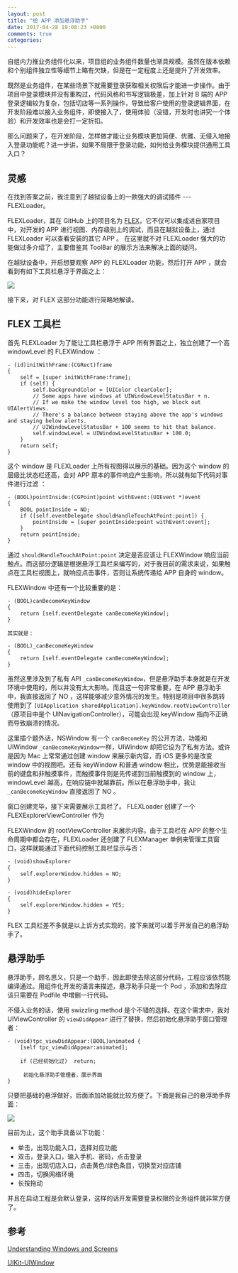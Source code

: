 ```yaml
---
layout: post
title: "给 APP 添加悬浮助手"
date: 2017-04-28 19:08:23 +0800
comments: true
categories: 
---
```


自组内力推业务组件化以来，项目组的业务组件数量也渐具规模。虽然在版本依赖和个别组件独立性等细节上略有欠缺，但是在一定程度上还是提升了开发效率。

既然是业务组件，在某些场景下就需要登录获取相关权限后才能进一步操作。由于项目中登录模块并没有重构过，代码风格和书写逻辑极差，加上针对 B 端的 APP 登录逻辑较为复杂，包括切店等一系列操作，导致给客户使用的登录逻辑界面，在开发阶段难以接入业务组件，即使接入了，使用体验（没错，开发时也讲究一个体验）和开发效率也是会打一定折扣。

那么问题来了，在开发阶段，怎样做才能让业务模块更加简便、优雅、无侵入地接入登录功能呢？进一步讲，如果不局限于登录功能，如何给业务模块提供通用工具入口？

<!--more-->

## 灵感

在找到答案之前，我注意到了越狱设备上的一款强大的调试插件 --- FLEXLoader。

FLEXLoader，其在 GitHub 上的项目名为 [FLEX](https://github.com/Flipboard/FLEX)，它不仅可以集成进自家项目中，对开发的 APP 进行视图、内存级别上的调试，而且在越狱设备上，通过 FLEXLoader 可以查看安装的其它 APP 。 在这里就不对 FLEXLoader 强大的功能做过多介绍了，主要借鉴其 ToolBar 的展示方法来解决上面的疑问。

在越狱设备中，开启想要观察 APP 的 FLEXLoader 功能，然后打开 APP ，就会看到有如下工具栏悬浮于界面之上：

![](./images/IMG_3107.PNG)

接下来，对 FLEX 这部分功能进行简略地解读。

## FLEX 工具栏
 
首先 FLEXLoader 为了能让工具栏悬浮于 APP 所有界面之上，独立创建了一个高 windowLevel 的 FLEXWindow ：

```
- (id)initWithFrame:(CGRect)frame
{
    self = [super initWithFrame:frame];
    if (self) {
        self.backgroundColor = [UIColor clearColor];
        // Some apps have windows at UIWindowLevelStatusBar + n.
        // If we make the window level too high, we block out UIAlertViews.
        // There's a balance between staying above the app's windows and staying below alerts.
        // UIWindowLevelStatusBar + 100 seems to hit that balance.
        self.windowLevel = UIWindowLevelStatusBar + 100.0;
    }
    return self;
}
```

这个 window 是 FLEXLoader 上所有视图得以展示的基础。因为这个 window 的层级比状态栏还高，会对 APP 原本的事件响应产生影响，所以就有如下代码对事件进行过滤 ：

```
- (BOOL)pointInside:(CGPoint)point withEvent:(UIEvent *)event
{
    BOOL pointInside = NO;
    if ([self.eventDelegate shouldHandleTouchAtPoint:point]) {
        pointInside = [super pointInside:point withEvent:event];
    }
    return pointInside;
}
```
通过 `shouldHandleTouchAtPoint:point` 决定是否应该让 FLEXWindow 响应当前触点。而这部分逻辑是根据悬浮工具栏来编写的，对于我目前的需求来说，如果触点在工具栏视图上，就响应点击事件，否则让系统传递给 APP 自身的 window。

FLEXWindow 中还有一个比较重要的是：

```
- (BOOL)canBecomeKeyWindow
{
    return [self.eventDelegate canBecomeKeyWindow];
}

其实就是：

- (BOOL)_canBecomeKeyWindow
{
    return [self.eventDelegate canBecomeKeyWindow];
}
```

虽然这里涉及到了私有 API `_canBecomeKeyWindow`，但是悬浮助手本身就是在开发环境中使用的，所以并没有太大影响。而且这一句非常重要，在 APP 悬浮助手中，我直接返回了 NO ，这样能够减少意外情况的发生。特别是项目中很多跳转使用到了 `[UIApplication sharedApplication].keyWindow.rootViewController` （原项目中是个 UINavigationController），可能会出现 keyWindow 指向不正确而导致崩溃的情况。

这里插个题外话，NSWindow 有一个 `canBecomeKey` 的公开方法，功能和 UIWindow `_canBecomeKeyWindow`一样，UIWindow 却把它设为了私有方法。或许是因为 Mac 上常常通过创建 window 来展示新内容，而 iOS 更多的是改变 window 中的视图吧。还有 keyWindow 和普通 window 相比，优势是能接收当前的键盘和非触摸事件，而触摸事件则是先传递到当前触摸到的 window 上，windowLevel 越高，在响应链中就越靠前。所以在悬浮助手中，我让 `_canBecomeKeyWindow` 直接返回了 NO 。

窗口创建完毕，接下来需要展示工具栏了。 FLEXLoader 创建了一个 FLEXExplorerViewController 作为

FLEXWindow 的 rootViewController 来展示内容。由于工具栏在 APP 的整个生命周期中都会存在，FLEXLoader 还创建了 FLEXManager 单例来管理工具窗口，这样就能通过下面代码控制工具栏显示与否：

```
- (void)showExplorer
{
    self.explorerWindow.hidden = NO;
}

- (void)hideExplorer
{
    self.explorerWindow.hidden = YES;
}
```
FLEX 工具栏差不多就是以上诉方式实现的，接下来就可以着手开发自己的悬浮助手了。

## 悬浮助手

悬浮助手，顾名思义，只是一个助手，因此即使去除这部分代码，工程应该依然能编译通过。用组件化开发的语言来描述，悬浮助手只是一个 Pod ，添加和去除应该只需要在 Podfile 中增删一行代码。

不侵入业务的话，使用 swizzling method 是个不错的选择。在这个需求中，我对 UIViewController 的 `viewDidAppear` 进行了替换，然后初始化悬浮助手窗口管理者：

```
- (void)tpc_viewDidAppear:(BOOL)animated {
    [self tpc_viewDidAppear:animated];
    
    if (已经初始化过)  return;
    
  	 初始化悬浮助手管理者，展示界面
}
```

只要把基础的悬浮做好，后面添加功能就比较方便了。下面是我自己的悬浮助手界面：

![](./images/Snip20170430_3.png)

目前为止，这个助手具备以下功能：

- 单击，出现功能入口，选择对应功能
- 双击，登录入口，输入手机、密码，点击登录
- 三击，出现切店入口，点击黄色/绿色条目，切换至对应店铺
- 四击，切换网络环境
- 长按拖动

并且在启动工程是会默认登录，这样的话开发需要登录权限的业务组件就非常方便了。

## 参考

[Understanding Windows and Screens](https://developer.apple.com/library/content/documentation/WindowsViews/Conceptual/WindowAndScreenGuide/WindowScreenRolesinApp/WindowScreenRolesinApp.html#//apple_ref/doc/uid/TP40012555-CH4-SW3)

[UIKit-UIWindow](https://developer.apple.com/reference/uikit/uiwindow)
